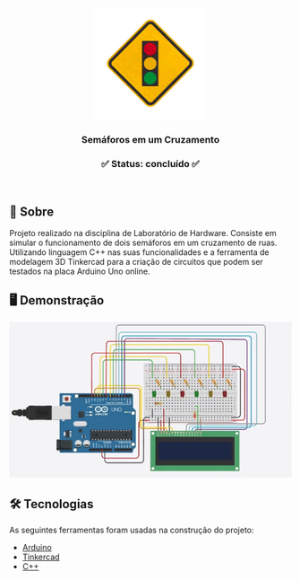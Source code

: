 <p align="center">
   <img src="assets/traffic-light.png" width="200"/>
</p>

<div align="center">
	<h3 align="center">Semáforos em um Cruzamento</h2>
</div>
<h3 align="center">
		✅ Status: concluído ✅
</h3>

<br>

## 📖 Sobre
Projeto realizado na disciplina de Laboratório de Hardware. Consiste em simular o funcionamento de dois semáforos em um cruzamento de ruas. Utilizando linguagem C++ nas suas funcionalidades e a ferramenta de modelagem 3D Tinkercad para a criação de circuitos que podem ser testados na placa Arduino Uno online.

## 🖥️ Demonstração

<p align="center">
  <img alt="Demonstração" src="assets/circuit-design.gif" width="800">
</p>

## 🛠 Tecnologias

As seguintes ferramentas foram usadas na construção do projeto:

- [Arduino](https://www.arduino.cc/reference/pt/)
- [Tinkercad](https://www.tinkercad.com/)
- [C++](http://www.cplusplus.com/)


